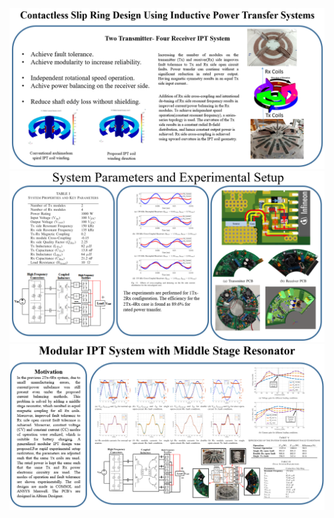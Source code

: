 <img src="IPT1.PNG" alt="drawing" width="1000"/>
<img src="IPT2.PNG" alt="drawing" width="1000"/>
<img src="Resonator.PNG" alt="drawing" width="1000"/>
